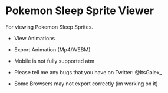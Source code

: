 # Pokemon Sleep Sprite Viewer
For viewing Pokemon Sleep Sprites.

- View Animations
- Export Animation (Mp4/WEBM)

- Mobile is not fully supported atm
- Please tell me any bugs that you have on Twitter: @ItsGalex_

- Some Browsers may not export correctly (im working on it)
